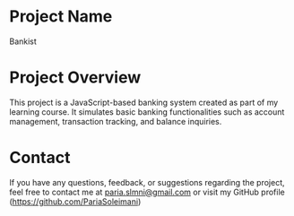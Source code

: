 # Project Name

Bankist

# Project Overview

This project is a JavaScript-based banking system created as part of my learning course. It simulates basic banking functionalities such as account management, transaction tracking, and balance inquiries.

# Contact

If you have any questions, feedback, or suggestions regarding the project, feel free to contact me at paria.slmni@gmail.com or visit my GitHub profile (https://github.com/PariaSoleimani)
